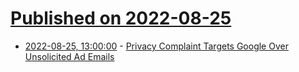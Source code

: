 # [Published on 2022-08-25](index.md)

* [2022-08-25, 13:00:00](https://tech.slashdot.org/story/22/08/24/2216203/privacy-complaint-targets-google-over-unsolicited-ad-emails?utm_source=rss1.0mainlinkanon&utm_medium=feed) - [Privacy Complaint Targets Google Over Unsolicited Ad Emails](https://tech.slashdot.org/story/22/08/24/2216203/privacy-complaint-targets-google-over-unsolicited-ad-emails?utm_source=rss1.0mainlinkanon&utm_medium=feed)
